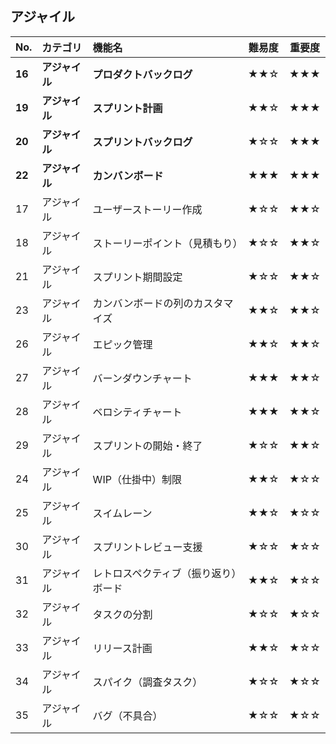 ## アジャイル

| No. | カテゴリ | 機能名 | 難易度 | 重要度 |
| :-- | :--- | :--- | :---: | :---: |
| **16** | **アジャイル** | **プロダクトバックログ** | ★★☆ | ★★★ |
| **19** | **アジャイル** | **スプリント計画** | ★★☆ | ★★★ |
| **20** | **アジャイル** | **スプリントバックログ** | ★☆☆ | ★★★ |
| **22** | **アジャイル** | **カンバンボード** | ★★★ | ★★★ |
| 17 | アジャイル | ユーザーストーリー作成 | ★☆☆ | ★★☆ |
| 18 | アジャイル | ストーリーポイント（見積もり） | ★☆☆ | ★★☆ |
| 21 | アジャイル | スプリント期間設定 | ★☆☆ | ★★☆ |
| 23 | アジャイル | カンバンボードの列のカスタマイズ | ★★☆ | ★★☆ |
| 26 | アジャイル | エピック管理 | ★★☆ | ★★☆ |
| 27 | アジャイル | バーンダウンチャート | ★★★ | ★★☆ |
| 28 | アジャイル | ベロシティチャート | ★★★ | ★★☆ |
| 29 | アジャイル | スプリントの開始・終了 | ★☆☆ | ★★☆ |
| 24 | アジャイル | WIP（仕掛中）制限 | ★★☆ | ★☆☆ |
| 25 | アジャイル | スイムレーン | ★★☆ | ★☆☆ |
| 30 | アジャイル | スプリントレビュー支援 | ★☆☆ | ★☆☆ |
| 31 | アジャイル | レトロスペクティブ（振り返り）ボード | ★★☆ | ★☆☆ |
| 32 | アジャイル | タスクの分割 | ★☆☆ | ★☆☆ |
| 33 | アジャイル | リリース計画 | ★★☆ | ★☆☆ |
| 34 | アジャイル | スパイク（調査タスク） | ★☆☆ | ★☆☆ |
| 35 | アジャイル | バグ（不具合） | ★☆☆ | ★☆☆ |